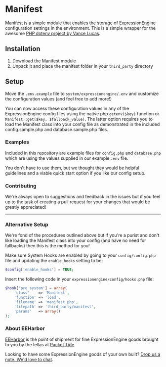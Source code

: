 # Manifest

Manifest is a simple module that enables the storage of ExpressionEngine configuration settings in the environment.  This is a simple wrapper for the awesome [PHP dotenv project by Vance Lucas](https://github.com/vlucas/phpdotenv).

## Installation

1. Download the Manifest module
2. Unpack it and place the manifest folder in your `third_party` directory


## Setup


Move the `.env.example` file to `system/expressionengine/.env` and customize the configuration values (and feel free to add more!)

You can now access these configuration values in any of the ExpressionEngine config files using the native php `getenv($key)` function or `Manifest::get($key, $fallback_value)`. The latter option requires you to load the Manifest class into your config file as demonstrated in the included config.sample.php and database.sample.php files.

### Examples

Included in this repository are example files for `config.php` and `database.php` which are using the values supplied in our example `.env` file.

You don't have to use them, but we thought they would be helpful guidelines and a viable quick start option if you like our config setup.


### Contributing

We're always open to suggestions and feedback in the issues but if you feel up to the task of creating a pull request for your changes that would be greatly appreciated!

----

### Alternative Setup

We're fond of the procedures outlined above but if you're a purist and don't like loading the Manifest class into your config (and have no need for fallbacks) then this is the method for you!

Make sure System Hooks are enabled by going to your `config/config.php` file and updating the `enable_hooks` setting to be:

```php
$config['enable_hooks'] = TRUE;
```

Insert the following code in your `expressionengine/config/hooks.php` file:

```php
$hook['pre_system'] = array(
	'class'    => 'Manifest',
	'function' => 'load',
	'filename' => 'manifest.php',
	'filepath' => 'third_party/manifest',
	'params'   => array()
);
```

### About EEHarbor

[EEHarbor](http://eeharbor.com) is the point of shipment for fine ExpressionEngine goods brought to you by the fellas at [Packet Tide](http://packettide.com).

Looking to have some ExpressionEngine goods of your own built? [Drop us a note. We'd love to chat](mailto:hello@eeharbor.com).

